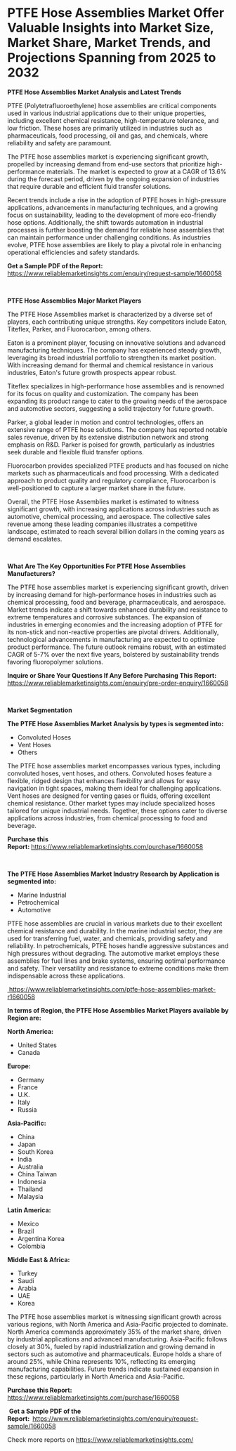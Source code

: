 <p><h1>PTFE Hose Assemblies Market Offer Valuable Insights into Market Size, Market Share, Market Trends, and Projections Spanning from 2025 to 2032</h1></p><p><strong>PTFE Hose Assemblies Market Analysis and Latest Trends</strong></p>
<p><p>PTFE (Polytetrafluoroethylene) hose assemblies are critical components used in various industrial applications due to their unique properties, including excellent chemical resistance, high-temperature tolerance, and low friction. These hoses are primarily utilized in industries such as pharmaceuticals, food processing, oil and gas, and chemicals, where reliability and safety are paramount.</p><p>The PTFE hose assemblies market is experiencing significant growth, propelled by increasing demand from end-use sectors that prioritize high-performance materials. The market is expected to grow at a CAGR of 13.6% during the forecast period, driven by the ongoing expansion of industries that require durable and efficient fluid transfer solutions. </p><p>Recent trends include a rise in the adoption of PTFE hoses in high-pressure applications, advancements in manufacturing techniques, and a growing focus on sustainability, leading to the development of more eco-friendly hose options. Additionally, the shift towards automation in industrial processes is further boosting the demand for reliable hose assemblies that can maintain performance under challenging conditions. As industries evolve, PTFE hose assemblies are likely to play a pivotal role in enhancing operational efficiencies and safety standards.</p></p>
<p><strong>Get a Sample PDF of the Report:&nbsp;</strong> <a href="https://www.reliablemarketinsights.com/enquiry/request-sample/1660058?utm_campaign=3369&utm_medium=2&utm_source=Github&utm_content=ia&utm_term=10042025&utm_id=ptfe-hose-assemblies">https://www.reliablemarketinsights.com/enquiry/request-sample/1660058</a></p>
<p>&nbsp;</p>
<p><strong>PTFE Hose Assemblies Major Market Players</strong></p>
<p><p>The PTFE Hose Assemblies market is characterized by a diverse set of players, each contributing unique strengths. Key competitors include Eaton, Titeflex, Parker, and Fluorocarbon, among others. </p><p>Eaton is a prominent player, focusing on innovative solutions and advanced manufacturing techniques. The company has experienced steady growth, leveraging its broad industrial portfolio to strengthen its market position. With increasing demand for thermal and chemical resistance in various industries, Eaton's future growth prospects appear robust.</p><p>Titeflex specializes in high-performance hose assemblies and is renowned for its focus on quality and customization. The company has been expanding its product range to cater to the growing needs of the aerospace and automotive sectors, suggesting a solid trajectory for future growth.</p><p>Parker, a global leader in motion and control technologies, offers an extensive range of PTFE hose solutions. The company has reported notable sales revenue, driven by its extensive distribution network and strong emphasis on R&D. Parker is poised for growth, particularly as industries seek durable and flexible fluid transfer options.</p><p>Fluorocarbon provides specialized PTFE products and has focused on niche markets such as pharmaceuticals and food processing. With a dedicated approach to product quality and regulatory compliance, Fluorocarbon is well-positioned to capture a larger market share in the future.</p><p>Overall, the PTFE Hose Assemblies market is estimated to witness significant growth, with increasing applications across industries such as automotive, chemical processing, and aerospace. The collective sales revenue among these leading companies illustrates a competitive landscape, estimated to reach several billion dollars in the coming years as demand escalates.</p></p>
<p>&nbsp;</p>
<p><strong>What Are The Key Opportunities For PTFE Hose Assemblies Manufacturers?</strong></p>
<p><p>The PTFE hose assemblies market is experiencing significant growth, driven by increasing demand for high-performance hoses in industries such as chemical processing, food and beverage, pharmaceuticals, and aerospace. Market trends indicate a shift towards enhanced durability and resistance to extreme temperatures and corrosive substances. The expansion of industries in emerging economies and the increasing adoption of PTFE for its non-stick and non-reactive properties are pivotal drivers. Additionally, technological advancements in manufacturing are expected to optimize product performance. The future outlook remains robust, with an estimated CAGR of 5-7% over the next five years, bolstered by sustainability trends favoring fluoropolymer solutions.</p></p>
<p><strong>Inquire or Share Your Questions If Any Before Purchasing This Report:</strong> <a href="https://www.reliablemarketinsights.com/enquiry/pre-order-enquiry/1660058?utm_campaign=3369&utm_medium=2&utm_source=Github&utm_content=ia&utm_term=10042025&utm_id=ptfe-hose-assemblies">https://www.reliablemarketinsights.com/enquiry/pre-order-enquiry/1660058</a></p>
<p>&nbsp;</p>
<p><strong>Market Segmentation</strong></p>
<p><strong>The PTFE Hose Assemblies Market Analysis by types is segmented into:</strong></p>
<p><ul><li>Convoluted Hoses</li><li>Vent Hoses</li><li>Others</li></ul></p>
<p><p>The PTFE hose assemblies market encompasses various types, including convoluted hoses, vent hoses, and others. Convoluted hoses feature a flexible, ridged design that enhances flexibility and allows for easy navigation in tight spaces, making them ideal for challenging applications. Vent hoses are designed for venting gases or fluids, offering excellent chemical resistance. Other market types may include specialized hoses tailored for unique industrial needs. Together, these options cater to diverse applications across industries, from chemical processing to food and beverage.</p></p>
<p><strong>Purchase this Report:&nbsp;</strong><a href="https://www.reliablemarketinsights.com/purchase/1660058?utm_campaign=3369&utm_medium=2&utm_source=Github&utm_content=ia&utm_term=10042025&utm_id=ptfe-hose-assemblies">https://www.reliablemarketinsights.com/purchase/1660058</a></p>
<p>&nbsp;</p>
<p><strong>The PTFE Hose Assemblies Market Industry Research by Application is segmented into:</strong></p>
<p><ul><li>Marine Industrial</li><li>Petrochemical</li><li>Automotive</li></ul></p>
<p><p>PTFE hose assemblies are crucial in various markets due to their excellent chemical resistance and durability. In the marine industrial sector, they are used for transferring fuel, water, and chemicals, providing safety and reliability. In petrochemicals, PTFE hoses handle aggressive substances and high pressures without degrading. The automotive market employs these assemblies for fuel lines and brake systems, ensuring optimal performance and safety. Their versatility and resistance to extreme conditions make them indispensable across these applications.</p></p>
<p><a href="https://www.reliablemarketinsights.com/ptfe-hose-assemblies-market-r1660058?utm_campaign=3369&utm_medium=2&utm_source=Github&utm_content=ia&utm_term=10042025&utm_id=ptfe-hose-assemblies">&nbsp;https://www.reliablemarketinsights.com/ptfe-hose-assemblies-market-r1660058</a></p>
<p><strong>In terms of Region, the PTFE Hose Assemblies Market Players available by Region are:</strong></p>
<p>
    <p> <strong> North America: </strong>
        <ul>
            <li>United States</li>
            <li>Canada</li>
        </ul>
        </p> 
    <p> <strong> Europe: </strong>
        <ul>
            <li>Germany</li>
            <li>France</li>
            <li>U.K.</li>
            <li>Italy</li>
            <li>Russia</li>
        </ul>
        </p> 
    <p> <strong> Asia-Pacific: </strong>
        <ul>
            <li>China</li>
            <li>Japan</li>
            <li>South Korea</li>
            <li>India</li>
            <li>Australia</li>
            <li>China Taiwan</li>
            <li>Indonesia</li>
            <li>Thailand</li>
            <li>Malaysia</li>
        </ul>
        </p> 
    <p> <strong> Latin America: </strong>
        <ul>
            <li>Mexico</li>
            <li>Brazil</li>
            <li>Argentina Korea</li>
            <li>Colombia</li>
        </ul>
        </p> 
    <p> <strong> Middle East & Africa: </strong>
        <ul>
            <li>Turkey</li>
            <li>Saudi</li>
            <li>Arabia</li>
            <li>UAE</li>
            <li>Korea</li>
        </ul>
    </p>
    </p>
<p><p>The PTFE hose assemblies market is witnessing significant growth across various regions, with North America and Asia-Pacific projected to dominate. North America commands approximately 35% of the market share, driven by industrial applications and advanced manufacturing. Asia-Pacific follows closely at 30%, fueled by rapid industrialization and growing demand in sectors such as automotive and pharmaceuticals. Europe holds a share of around 25%, while China represents 10%, reflecting its emerging manufacturing capabilities. Future trends indicate sustained expansion in these regions, particularly in North America and Asia-Pacific.</p></p>
<p><strong>Purchase this Report: </strong><a href="https://www.reliablemarketinsights.com/purchase/1660058?utm_campaign=3369&utm_medium=2&utm_source=Github&utm_content=ia&utm_term=10042025&utm_id=ptfe-hose-assemblies">https://www.reliablemarketinsights.com/purchase/1660058</a></p>
<p>&nbsp;<strong>Get a Sample PDF of the Report:&nbsp;&nbsp;</strong><a href="https://www.reliablemarketinsights.com/enquiry/request-sample/1660058?utm_campaign=3369&utm_medium=2&utm_source=Github&utm_content=ia&utm_term=10042025&utm_id=ptfe-hose-assemblies">https://www.reliablemarketinsights.com/enquiry/request-sample/1660058</a></p>
<p><strong></strong></p>
<p>Check more reports on <a href="https://www.reliablemarketinsights.com/?utm_campaign=3369&utm_medium=2&utm_source=Github&utm_content=ia&utm_term=10042025&utm_id=ptfe-hose-assemblies">https://www.reliablemarketinsights.com/</a></p>